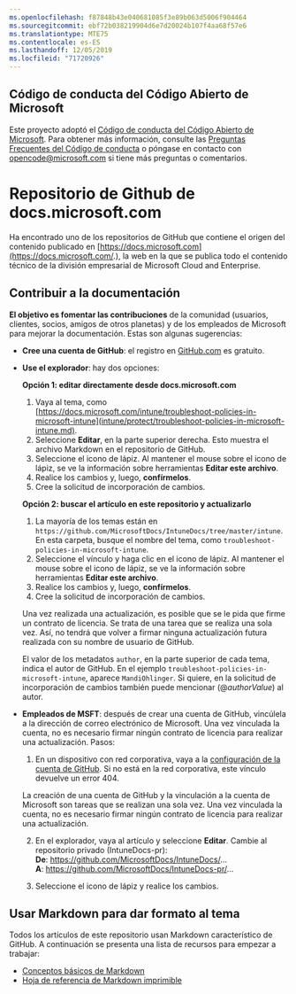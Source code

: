 ```yaml
---
ms.openlocfilehash: f87848b43e040681085f3e89b063d5006f904464
ms.sourcegitcommit: ebf72b038219904d6e7d20024b107f4aa68f57e6
ms.translationtype: MTE75
ms.contentlocale: es-ES
ms.lasthandoff: 12/05/2019
ms.locfileid: "71720926"
---
```

## <a name="microsoft-open-source-code-of-conduct"></a>Código de conducta del Código Abierto de Microsoft

Este proyecto adoptó el [Código de conducta del Código Abierto de Microsoft](https://opensource.microsoft.com/codeofconduct/).
Para obtener más información, consulte las [Preguntas Frecuentes del Código de conducta](https://opensource.microsoft.com/codeofconduct/faq/) o póngase en contacto con [opencode@microsoft.com](mailto:opencode@microsoft.com) si tiene más preguntas o comentarios.

# <a name="docsmicrosoftcom-github-repository"></a>Repositorio de Github de docs.microsoft.com

Ha encontrado uno de los repositorios de GitHub que contiene el origen del contenido publicado en [https://docs.microsoft.com](https://docs.microsoft.com/.), la web en la que se publica todo el contenido técnico de la división empresarial de Microsoft Cloud and Enterprise.

## <a name="contribute-to-your-documentation"></a>Contribuir a la documentación
**El objetivo es fomentar las contribuciones** de la comunidad (usuarios, clientes, socios, amigos de otros planetas) y de los empleados de Microsoft para mejorar la documentación. Estas son algunas sugerencias:

* **Cree una cuenta de GitHub**: el registro en [GitHub.com](https://www.github.com) es gratuito.

* **Use el explorador**: hay dos opciones: 

    **Opción 1: editar directamente desde docs.microsoft.com**  
    1. Vaya al tema, como [https://docs.microsoft.com/intune/troubleshoot-policies-in-microsoft-intune](intune/protect/troubleshoot-policies-in-microsoft-intune.md). 
    2. Seleccione **Editar**, en la parte superior derecha. Esto muestra el archivo Markdown en el repositorio de GitHub.
    3. Seleccione el icono de lápiz. Al mantener el mouse sobre el icono de lápiz, se ve la información sobre herramientas **Editar este archivo**. 
    4. Realice los cambios y, luego, **confírmelos**. 
    5. Cree la solicitud de incorporación de cambios.
    
    **Opción 2: buscar el artículo en este repositorio y actualizarlo**  
    1. La mayoría de los temas están en `https://github.com/MicrosoftDocs/IntuneDocs/tree/master/intune`. En esta carpeta, busque el nombre del tema, como `troubleshoot-policies-in-microsoft-intune`. 
    2. Seleccione el vínculo y haga clic en el icono de lápiz. Al mantener el mouse sobre el icono de lápiz, se ve la información sobre herramientas **Editar este archivo**. 
    3. Realice los cambios y, luego, **confírmelos**. 
    4. Cree la solicitud de incorporación de cambios. 

  Una vez realizada una actualización, es posible que se le pida que firme un contrato de licencia. Se trata de una tarea que se realiza una sola vez. Así, no tendrá que volver a firmar ninguna actualización futura realizada con su nombre de usuario de GitHub. 
  
  El valor de los metadatos `author`, en la parte superior de cada tema, indica el autor de GitHub. En el ejemplo `troubleshoot-policies-in-microsoft-intune`, aparece `MandiOhlinger`. Si quiere, en la solicitud de incorporación de cambios también puede mencionar (@*authorValue*) al autor.
  
* **Empleados de MSFT**: después de crear una cuenta de GitHub, vincúlela a la dirección de correo electrónico de Microsoft. Una vez vinculada la cuenta, no es necesario firmar ningún contrato de licencia para realizar una actualización. Pasos:

  1. En un dispositivo con red corporativa, vaya a la [configuración de la cuenta de GitHub](https://review.docs.microsoft.com/en-us/help/contribute/contribute-get-started-setup-github?branch=master). Si no está en la red corporativa, este vínculo devuelve un error 404.
  
    La creación de una cuenta de GitHub y la vinculación a la cuenta de Microsoft son tareas que se realizan una sola vez. Una vez vinculada la cuenta, no es necesario firmar ningún contrato de licencia para realizar una actualización. 

  2. En el explorador, vaya al artículo y seleccione **Editar**. Cambie al repositorio privado (IntuneDocs-pr):  
    **De**: https://github.com/MicrosoftDocs/IntuneDocs/...  
    **A**: https://github.com/MicrosoftDocs/IntuneDocs-pr/...
  
  3. Seleccione el icono de lápiz y realice los cambios. 

## <a name="use-markdown-to-format-your-topic"></a>Usar Markdown para dar formato al tema
Todos los artículos de este repositorio usan Markdown característico de GitHub. A continuación se presenta una lista de recursos para empezar a trabajar:

* [Conceptos básicos de Markdown](https://help.github.com/articles/basic-writing-and-formatting-syntax/)
* [Hoja de referencia de Markdown imprimible](https://guides.github.com/pdfs/markdown-cheatsheet-online.pdf)
